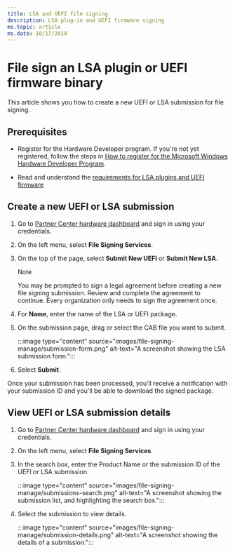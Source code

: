 ```yaml
---
title: LSA and UEFI file signing
description: LSA plug-in and UEFI firmware signing
ms.topic: article
ms.date: 10/17/2018
---
```


# File sign an LSA plugin or UEFI firmware binary

This article shows you how to create a new UEFI or LSA submission for file signing. 

## Prerequisites

* Register for the Hardware Developer program. If you're not yet registered, follow the steps in [How to register for the Microsoft Windows Hardware Developer Program](hardware-program-register.md).

* Read and understand the [requirements for LSA plugins and UEFI firmware](file-signing-reqs.md)

## Create a new UEFI or LSA submission

1. Go to [Partner Center hardware dashboard](https://partner.microsoft.com/dashboard/hardware/Search) and sign in using your credentials.

1. On the left menu, select **File Signing Services**.

1. On the top of the page, select **Submit New UEFI** or **Submit New LSA**.

    > [!NOTE]
    > You may be prompted to sign a legal agreement before creating a new file signing submission. Review and complete the agreement to continue. Every organization only needs to sign the agreement once.

1. For **Name**, enter the name of the LSA or UEFI package.

1. On the submission page, drag or select the CAB file you want to submit.

      :::image type="content" source="images/file-signing-manage/submission-form.png" alt-text="A screenshot showing the LSA submission form.":::

1. Select **Submit**.

Once your submission has been processed, you’ll receive a notification with your submission ID and you'll be able to download the signed package.

## View UEFI or LSA submission details

1. Go to [Partner Center hardware dashboard](https://partner.microsoft.com/dashboard/hardware/Search) and sign in using your credentials.

1. On the left menu, select **File Signing Services**.

1. In the search box, enter the Product Name or the submission ID of the UEFI or LSA submission.

    :::image type="content" source="images/file-signing-manage/submissions-search.png" alt-text="A screenshot showing the submission list, and highlighting the search box.":::

1. Select the submission to view details.

    :::image type="content" source="images/file-signing-manage/submission-details.png" alt-text="A screenshot showing the details of a submission.":::
